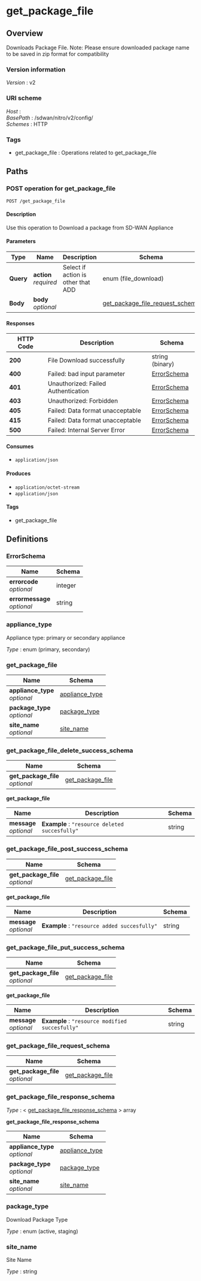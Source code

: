 # get\_package\_file


<a name="overview"></a>
## Overview
Downloads Package File. Note: Please ensure downloaded package name to be saved in zip format for compatibility


### Version information
*Version* : v2


### URI scheme
*Host* : <MGMT-IP>  
*BasePath* : /sdwan/nitro/v2/config/  
*Schemes* : HTTP


### Tags

* get\_package\_file : Operations related to get\_package\_file 




<a name="paths"></a>
## Paths

<a name="get\_package\_file-post"></a>
### POST operation for get\_package\_file
```
POST /get_package_file
```


#### Description
Use this operation to Download a package from SD-WAN Appliance


#### Parameters

|Type|Name|Description|Schema|
|---|---|---|---|
|**Query**|**action**  <br>*required*|Select if action is other that ADD|enum (file\_download)|
|**Body**|**body**  <br>*optional*||[get\_package\_file\_request\_schema](#get\_package\_file\_request\_schema)|


#### Responses

|HTTP Code|Description|Schema|
|---|---|---|
|**200**|File Download successfully|string (binary)|
|**400**|Failed: bad input parameter|[ErrorSchema](#errorschema)|
|**401**|Unauthorized: Failed Authentication|[ErrorSchema](#errorschema)|
|**403**|Unauthorized: Forbidden|[ErrorSchema](#errorschema)|
|**405**|Failed: Data format unacceptable|[ErrorSchema](#errorschema)|
|**415**|Failed: Data format unacceptable|[ErrorSchema](#errorschema)|
|**500**|Failed: Internal Server Error|[ErrorSchema](#errorschema)|


#### Consumes

* `application/json`


#### Produces

* `application/octet-stream`
* `application/json`


#### Tags

* get\_package\_file




<a name="definitions"></a>
## Definitions

<a name="errorschema"></a>
### ErrorSchema

|Name|Schema|
|---|---|
|**errorcode**  <br>*optional*|integer|
|**errormessage**  <br>*optional*|string|


<a name="appliance\_type"></a>
### appliance\_type
Appliance type: primary or secondary appliance

*Type* : enum (primary, secondary)


<a name="get\_package\_file"></a>
### get\_package\_file

|Name|Schema|
|---|---|
|**appliance\_type**  <br>*optional*|[appliance\_type](#appliance\_type)|
|**package\_type**  <br>*optional*|[package\_type](#package\_type)|
|**site\_name**  <br>*optional*|[site\_name](#site\_name)|


<a name="get\_package\_file\_delete\_success\_schema"></a>
### get\_package\_file\_delete\_success\_schema

|Name|Schema|
|---|---|
|**get\_package\_file**  <br>*optional*|[get\_package\_file](#get\_package\_file\_delete\_success\_schema-get\_package\_file)|

<a name="get\_package\_file\_delete\_success\_schema-get\_package\_file"></a>
**get\_package\_file**

|Name|Description|Schema|
|---|---|---|
|**message**  <br>*optional*|**Example** : `"resource deleted succesfully"`|string|


<a name="get\_package\_file\_post\_success\_schema"></a>
### get\_package\_file\_post\_success\_schema

|Name|Schema|
|---|---|
|**get\_package\_file**  <br>*optional*|[get\_package\_file](#get\_package\_file\_post\_success\_schema-get\_package\_file)|

<a name="get\_package\_file\_post\_success\_schema-get\_package\_file"></a>
**get\_package\_file**

|Name|Description|Schema|
|---|---|---|
|**message**  <br>*optional*|**Example** : `"resource added succesfully"`|string|


<a name="get\_package\_file\_put\_success\_schema"></a>
### get\_package\_file\_put\_success\_schema

|Name|Schema|
|---|---|
|**get\_package\_file**  <br>*optional*|[get\_package\_file](#get\_package\_file\_put\_success\_schema-get\_package\_file)|

<a name="get\_package\_file\_put\_success\_schema-get\_package\_file"></a>
**get\_package\_file**

|Name|Description|Schema|
|---|---|---|
|**message**  <br>*optional*|**Example** : `"resource modified succesfully"`|string|


<a name="get\_package\_file\_request\_schema"></a>
### get\_package\_file\_request\_schema

|Name|Schema|
|---|---|
|**get\_package\_file**  <br>*optional*|[get\_package\_file](#get\_package\_file)|


<a name="get\_package\_file\_response\_schema"></a>
### get\_package\_file\_response\_schema
*Type* : < [get\_package\_file\_response\_schema](#get\_package\_file\_response\_schema-inline) > array

<a name="get\_package\_file\_response\_schema-inline"></a>
**get\_package\_file\_response\_schema**

|Name|Schema|
|---|---|
|**appliance\_type**  <br>*optional*|[appliance\_type](#appliance\_type)|
|**package\_type**  <br>*optional*|[package\_type](#package\_type)|
|**site\_name**  <br>*optional*|[site\_name](#site\_name)|


<a name="package\_type"></a>
### package\_type
Download Package Type

*Type* : enum (active, staging)


<a name="site\_name"></a>
### site\_name
Site Name

*Type* : string





